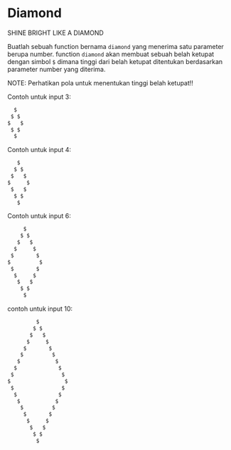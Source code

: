 # Diamond

SHINE BRIGHT LIKE A DIAMOND

Buatlah sebuah function bernama `diamond` yang menerima satu parameter berupa number.
function `diamond` akan membuat sebuah belah ketupat dengan simbol `$` dimana tinggi dari belah ketupat ditentukan berdasarkan parameter number yang diterima.

NOTE: Perhatikan pola untuk menentukan tinggi belah ketupat!!

Contoh untuk input 3:
```javascript
  $
 $ $       
$   $
 $ $
  $
```

Contoh untuk input 4:
```javascript
   $   
  $ $                
 $   $  
$     $
 $   $
  $ $  
   $   
```

Contoh untuk input 6:
```javascript
     $     
    $ $    
   $   $   
  $     $  
 $       $
$         $
 $       $
  $     $  
   $   $   
    $ $    
     $     
```

contoh untuk input 10:
```javascript
         $       
        $ $      
       $   $     
      $     $    
     $       $   
    $         $  
   $           $
  $             $
 $               $
$                 $
 $               $
  $             $
   $           $
    $         $  
     $       $   
      $     $    
       $   $     
        $ $      
         $        
```
